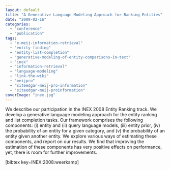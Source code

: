 ```yaml
---
layout: default
title: "A Generative Language Modeling Approach for Ranking Entities"
date: "2009-02-16"
categories:
  - "conference"
  - "publication"
tags:
  - "e-meij-information-retrieval"
  - "entity-finding"
  - "entity-list-completion"
  - "generative-modeling-of-entity-comparisons-in-text"
  - "inex"
  - "information-retrieval"
  - "language-modeling"
  - "link-the-wiki"
  - "meijpro"
  - "siteedgar-meij-pro-information"
  - "siteedgar-meij-proinformation"
coverImage: "inex.jpg"
---
```


We describe our participation in the INEX 2008 Entity Ranking track. We develop a generative language modeling approach for the entity ranking and list completion tasks. Our framework comprises the following components: (i) entity and (ii) query language models, (iii) entity prior, (iv) the probability of an entity for a given category, and (v) the probability of an entity given another entity. We explore various ways of estimating these components, and report on our results. We find that improving the estimation of these components has very positive effects on performance, yet, there is room for further improvements.

\[bibtex key=INEX:2008:weerkamp\]
